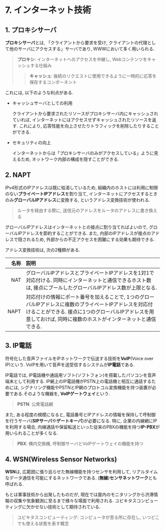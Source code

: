 # **7. インターネット技術**

## **1. プロキシサーバ**

**プロキシサーバ**とは, 「クライアントから要求を受け, クライアントの代理として他のサーバにアクセスする」サーバであり, WWWにおいて多く用いられる.

> **プロキシ**: インターネットへのアクセスを中継し, Webコンテンツをキャッシュする仕組み
>> **キャッシュ**: 後続のリクエストに使用できるように一時的に応答を保存するコンポーネント

これには, 以下のような利点がある.

- キャッシュサーバとしての利用

    クライアントから要求されたリソースがプロキシサーバ内にキャッシュされていれば, インターネットにはアクセスせずキャッシュされたリソースを返す. これにより, 応答性能を向上させたりトラフィックを削除したりすることができる.

- セキュリティの向上

    インターネットからは「プロキシサーバのみがアクセスしている」ように見えるため, ネットワーク内部の構成を隠すことができる.

## **2. NAPT**

IPv4形式のIPアドレスは既に枯渇しているため, 組織内のホストには利用に制限のない**プライベートIPアドレス**を割り当て, インターネットにアクセスするときのみ**グローバルIPアドレス**に変換する, というアドレス変換技術が使われる.

> ルータを経由する際に, 送信元のアドレスをルータのアドレスに書き換える

グローバルIPアドレスはインターネットとの接点に割り当てればよいので, グローバルIPアドレスを節約することができる. また, 内部のIPアドレスが接点のアドレスで隠されるため, 外部からの不正アクセスを困難にする効果も期待できる.

アドレス変換技術は, 次の2種類がある.

| 名称 | 説明 |
| --: | :-- |
| NAT | グローバルIPアドレスとプライベートIPアドレスを1対1で対応付ける. 同時にインターネットと通信できるホスト数は, 接点にプールしたグローバルIPアドレス数が上限となる. |
| NAPT | 対応付けの情報にポート番号を加えることで, 1つのグローバルIPアドレスに複数のプライベートIPアドレスを対応付けることができる. 接点に1つのグローバルIPアドレスを用意しておけば, 同時に複数のホストがインターネットと通信できる. |

## **3. IP電話**

符号化した音声ファイルをIPネットワークで伝送する技術を**VoIP**(Voice over IP)という. VoIPを用いて音声を送受信するシステムが**IP電話**である.

IP電話では, IP電話機や通話用ソフト(ソフトフォン)を搭載したパソコンを音声端末として利用する. IP網上のIP電話機がPSTN上の電話機と相互に通話するためには, シグナリング機能やPSTNとIP網のプロトコル変換機能を持つ装置が必要である.そのような機器を, **VoIPゲートウェイ**という.

> **PSTN**: 公衆電話網

また, ある程度の規模になると, 電話番号とIPアドレスの情報を保持して呼制御を行うサーバ(**SIPサーバ**や**ゲートキーパ**)が必要になる. 特に, 企業の内線網にIPを利用する場合, 内線通話や保留転送といった従来のPBXの機能を持つ**IP-PBX**が用いられることが多くなる.

> **PBX**: 構内交換機, 呼制御サーバとVoIPゲートウェイの機能を持つ

## **4. WSN**(Wireless Sensor Networks)

**WSN**は, 広範囲に張り巡らせた無線機能を持つセンサを利用して, リアルタイムなデータ通信を可能にするネットワークである. (**無線**)**センサネットワーク**とも呼ばれる.

もとは軍事技術から出発したものだが, 現在では屋内のモニタリングから渋滞情報の収集や気象観測に至るまで様々な場面で利用される. ユビキタスコンピューティングに欠かせない技術として期待されている.

> ユビキタスコンピューティング: コンピュータが至る所に存在し, いつどこでも使える状態を表す概念

